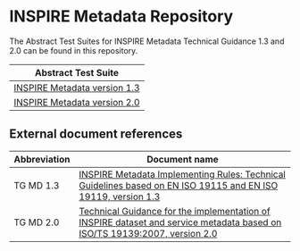 # INSPIRE Metadata Repository

The Abstract Test Suites for INSPIRE Metadata Technical Guidance 1.3 and 2.0 can be found in this repository.

| Abstract Test Suite |
| ----------------- |
|[INSPIRE Metadata version 1.3](./metadata%20TG%201.3/README.md)|
|[INSPIRE Metadata version 2.0](./metadata%20TG%202.0/README.md)|

## External document references


| Abbreviation | Document name                       |
| ------------ | ----------------------------------- |
| TG MD 1.3<a name="ref_TG_MD_1_3"></a> | [INSPIRE Metadata Implementing Rules: Technical Guidelines based on EN ISO 19115 and EN ISO 19119, version 1.3](http://inspire.jrc.ec.europa.eu/documents/Metadata/MD_IR_and_ISO_20131029.pdf)
| TG MD 2.0<a name="ref_TG_MD_2_0"></a> | [Technical Guidance for the implementation of INSPIRE dataset and service metadata based on ISO/TS 19139:2007, version 2.0](https://inspire.ec.europa.eu/sites/default/files/documents/metadata/inspire-tg-metadata-iso19139-2.0.1.pdf)
